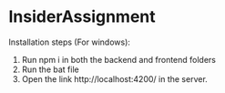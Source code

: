 # InsiderAssignment
Installation steps (For windows):
1. Run npm i in both the backend and frontend folders
2. Run the bat file
3. Open the link http://localhost:4200/ in the server.
